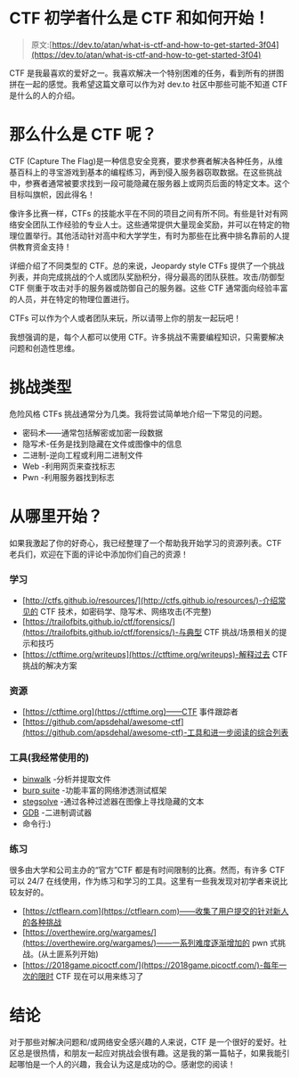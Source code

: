 # CTF 初学者什么是 CTF 和如何开始！

> 原文:[https://dev.to/atan/what-is-ctf-and-how-to-get-started-3f04](https://dev.to/atan/what-is-ctf-and-how-to-get-started-3f04)

CTF 是我最喜欢的爱好之一。我喜欢解决一个特别困难的任务，看到所有的拼图拼在一起的感觉。我希望这篇文章可以作为对 dev.to 社区中那些可能不知道 CTF 是什么的人的介绍。

# [](#so-what-is-ctf)那么什么是 CTF 呢？

CTF (Capture The Flag)是一种信息安全竞赛，要求参赛者解决各种任务，从维基百科上的寻宝游戏到基本的编程练习，再到侵入服务器窃取数据。在这些挑战中，参赛者通常被要求找到一段可能隐藏在服务器上或网页后面的特定文本。这个目标叫旗帜，因此得名！

像许多比赛一样，CTFs 的技能水平在不同的项目之间有所不同。有些是针对有网络安全团队工作经验的专业人士。这些通常提供大量现金奖励，并可以在特定的物理位置举行。其他活动针对高中和大学学生，有时为那些在比赛中排名靠前的人提供教育资金支持！

详细介绍了不同类型的 CTF。总的来说，Jeopardy style CTFs 提供了一个挑战列表，并向完成挑战的个人或团队奖励积分，得分最高的团队获胜。攻击/防御型 CTF 侧重于攻击对手的服务器或防御自己的服务器。这些 CTF 通常面向经验丰富的人员，并在特定的物理位置进行。

CTFs 可以作为个人或者团队来玩，所以请带上你的朋友一起玩吧！

我想强调的是，每个人都可以使用 CTF。许多挑战不需要编程知识，只需要解决问题和创造性思维。

# [](#challenge-types)挑战类型

危险风格 CTFs 挑战通常分为几类。我将尝试简单地介绍一下常见的问题。

*   密码术——通常包括解密或加密一段数据
*   隐写术-任务是找到隐藏在文件或图像中的信息
*   二进制-逆向工程或利用二进制文件
*   Web -利用网页来查找标志
*   Pwn -利用服务器找到标志

# [](#where-do-i-start)从哪里开始？

如果我激起了你的好奇心，我已经整理了一个帮助我开始学习的资源列表。CTF 老兵们，欢迎在下面的评论中添加你们自己的资源！

### [](#learning)学习

*   [http://ctfs.github.io/resources/](http://ctfs.github.io/resources/)-介绍常见的 CTF 技术，如密码学、隐写术、网络攻击(不完整)
*   [https://trailofbits.github.io/ctf/forensics/](https://trailofbits.github.io/ctf/forensics/)-与典型 CTF 挑战/场景相关的提示和技巧
*   [https://ctftime.org/writeups](https://ctftime.org/writeups)-解释过去 CTF 挑战的解决方案

### [](#resources)资源

*   [https://ctftime.org](https://ctftime.org)——CTF 事件跟踪者
*   [https://github.com/apsdehal/awesome-ctf](https://github.com/apsdehal/awesome-ctf)-工具和进一步阅读的综合列表

### [](#tools-that-i-use-often)工具(我经常使用的)

*   [binwalk](https://github.com/ReFirmLabs/binwalk) -分析并提取文件
*   [burp suite](https://portswigger.net/burp) -功能丰富的网络渗透测试框架
*   [stegsolve](http://www.caesum.com/handbook/Stegsolve.jar) -通过各种过滤器在图像上寻找隐藏的文本
*   [GDB](https://www.gnu.org/software/gdb/) -二进制调试器
*   命令行:)

### [](#practice)练习

很多由大学和公司主办的“官方”CTF 都是有时间限制的比赛。然而，有许多 CTF 可以 24/7 在线使用，作为练习和学习的工具。这里有一些我发现对初学者来说比较友好的。

*   [https://ctflearn.com](https://ctflearn.com)——收集了用户提交的针对新人的各种挑战
*   [https://overthewire.org/wargames/](https://overthewire.org/wargames/)——一系列难度逐渐增加的 pwn 式挑战。(从土匪系列开始)
*   [https://2018game.picoctf.com/](https://2018game.picoctf.com/)-每年一次的限时 CTF 现在可以用来练习了

# [](#conclusion)结论

对于那些对解决问题和/或网络安全感兴趣的人来说，CTF 是一个很好的爱好。社区总是很热情，和朋友一起应对挑战会很有趣。这是我的第一篇帖子，如果我能引起哪怕是一个人的兴趣，我会认为这是成功的😊。感谢您的阅读！
